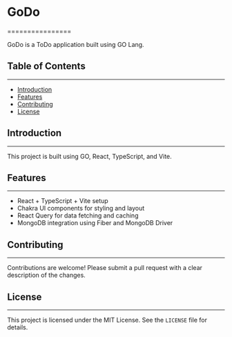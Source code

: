 # GoDo

================

GoDo is a ToDo application built using GO Lang.

## Table of Contents

---

- [Introduction](#introduction)
- [Features](#features)
- [Contributing](#contributing)
- [License](#license)

## Introduction

---

This project is built using GO, React, TypeScript, and Vite.

## Features

---

- React + TypeScript + Vite setup
- Chakra UI components for styling and layout
- React Query for data fetching and caching
- MongoDB integration using Fiber and MongoDB Driver

## Contributing

---

Contributions are welcome! Please submit a pull request with a clear description of the changes.

## License

---

This project is licensed under the MIT License. See the `LICENSE` file for details.

